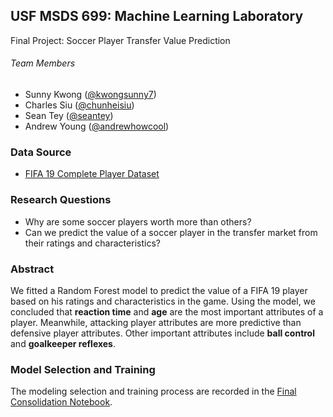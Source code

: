 ## USF MSDS 699: Machine Learning Laboratory
Final Project: Soccer Player Transfer Value Prediction

###### Team Members
* Sunny Kwong ([@kwongsunny7](https://github.com/kwongsunny7))
* Charles Siu ([@chunheisiu](https://github.com/chunheisiu))
* Sean Tey ([@seantey](https://github.com/seantey))
* Andrew Young ([@andrewhowcool](https://github.com/andrewhowcool))

### Data Source
* [FIFA 19 Complete Player Dataset](https://www.kaggle.com/karangadiya/fifa19)

### Research Questions
* Why are some soccer players worth more than others?
* Can we predict the value of a soccer player in the transfer market from their ratings and characteristics?

### Abstract
We fitted a Random Forest model to predict the value of a FIFA 19 player based on his ratings and characteristics in the game. Using the model, we concluded that **reaction time** and **age** are the most important attributes of a player. Meanwhile, attacking player attributes are more predictive than defensive player attributes. Other important attributes include **ball control** and **goalkeeper reflexes**.

### Model Selection and Training
The modeling selection and training process are recorded in the [Final Consolidation Notebook](notebooks/final_consolidation.ipynb).
